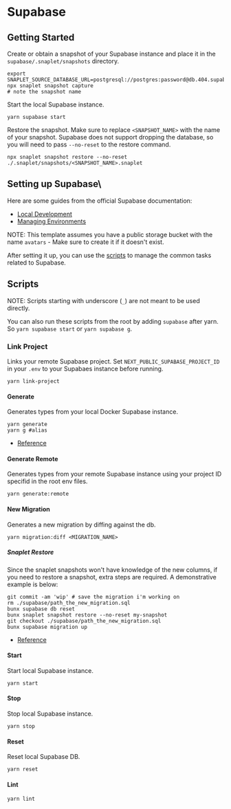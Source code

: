 # Supabase

## Getting Started

Create or obtain a snapshot of your Supabase instance and place it in the `supabase/.snaplet/snapshots` directory.

```shell
export SNAPLET_SOURCE_DATABASE_URL=postgresql://postgres:password@db.404.supabase.co:5432/postgres
npx snaplet snapshot capture
# note the snapshot name
```

Start the local Supabase instance.

```shell
yarn supabase start
```

Restore the snapshot. Make sure to replace `<SNAPSHOT_NAME>` with the name of your snapshot. Supabase does not support dropping the database, so you will need to pass `--no-reset` to the restore command.

```shell
npx snaplet snapshot restore --no-reset ./.snaplet/snapshots/<SNAPSHOT_NAME>.snaplet
```

## Setting up Supabase\

Here are some guides from the official Supabase documentation:

- [Local Development](https://supabase.com/docs/guides/getting-started/local-development)
- [Managing Environments](https://supabase.com/docs/guides/cli/managing-environments)

NOTE: This template assumes you have a public storage bucket with the name `avatars` - Make sure to create it if it doesn't exist.

After setting it up, you can use the [scripts](#scripts) to manage the common tasks related to Supabase.

## Scripts

NOTE: Scripts starting with underscore (`_`) are not meant to be used directly.

You can also run these scripts from the root by adding `supabase` after yarn. So `yarn supabase start` or `yarn supabase g`.

### Link Project

Links your remote Supabase project. Set `NEXT_PUBLIC_SUPABASE_PROJECT_ID` in your `.env` to your Supabaes instance before running.

```shell
yarn link-project
```

#### Generate

Generates types from your local Docker Supabase instance.

```shell
yarn generate
yarn g #alias
```

- [Reference](https://supabase.com/docs/guides/api/rest/generating-types)

#### Generate Remote

Generates types from your remote Supabase instance using your project ID specifid in the root env files.

```shell
yarn generate:remote
```

#### New Migration

Generates a new migration by diffing against the db.

```shell
yarn migration:diff <MIGRATION_NAME>
```

##### Snaplet Restore

Since the snaplet snapshots won't have knowledge of the new columns, if you need to restore a snapshot, extra steps are required. A demonstrative example is below:

```shell
git commit -am 'wip' # save the migration i'm working on
rm ./supabase/path_the_new_migration.sql
bunx supabase db reset
bunx snaplet snapshot restore --no-reset my-snapshot
git checkout ./supabase/path_the_new_migration.sql
bunx supabase migration up
```

- [Reference](https://supabase.com/docs/reference/cli/supabase-db-diff)

#### Start

Start local Supabase instance.

```shell
yarn start
```

#### Stop

Stop local Supabase instance.

```shell
yarn stop
```

#### Reset

Reset local Supabase DB.

```shell
yarn reset
```

#### Lint

```shell
yarn lint
```
